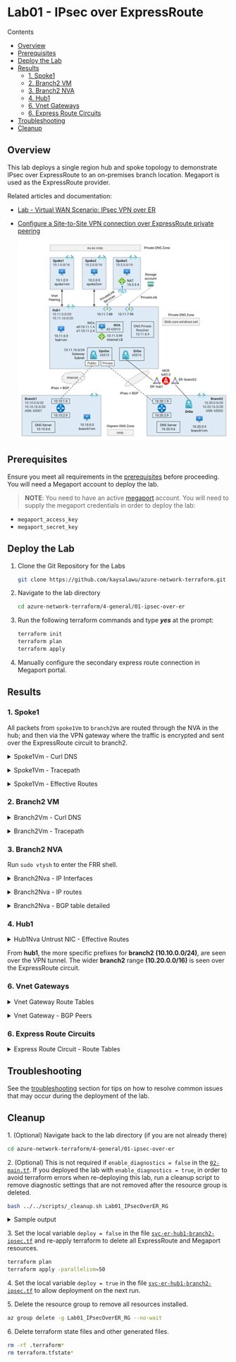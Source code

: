 # Lab01 - IPsec over ExpressRoute <!-- omit from toc -->

Contents

- [Overview](#overview)
- [Prerequisites](#prerequisites)
- [Deploy the Lab](#deploy-the-lab)
- [Results](#results)
  - [1. Spoke1](#1-spoke1)
  - [2. Branch2 VM](#2-branch2-vm)
  - [3. Branch2 NVA](#3-branch2-nva)
  - [4. Hub1](#4-hub1)
  - [6. Vnet Gateways](#6-vnet-gateways)
  - [6. Express Route Circuits](#6-express-route-circuits)
- [Troubleshooting](#troubleshooting)
- [Cleanup](#cleanup)

## Overview

This lab deploys a single region hub and spoke topology to demonstrate IPsec over ExpressRoute to an on-premises branch location. Megaport is used as the ExpressRoute provider.

Related articles and documentation:
* [Lab - Virtual WAN Scenario: IPsec VPN over ER](https://github.com/kaysalawu/azure-virtualwan/tree/main/vpn-over-er)
* [Configure a Site-to-Site VPN connection over ExpressRoute private peering](https://learn.microsoft.com/en-us/azure/vpn-gateway/site-to-site-vpn-private-peering)

  <img src="./images/architecture.png" alt="er-ecmp-topology" width="800">

## Prerequisites

Ensure you meet all requirements in the [prerequisites](../../prerequisites/README.md) before proceeding. You will need a Megaport account to deploy the lab.

> **NOTE**: You need to have an active [megaport](https://www.megaport.com/) account. You will need to supply the megaport credentials in order to deploy the lab:
* `megaport_access_key`
* `megaport_secret_key`

## Deploy the Lab

1. Clone the Git Repository for the Labs

   ```sh
   git clone https://github.com/kaysalawu/azure-network-terraform.git
   ```

2. Navigate to the lab directory

   ```sh
   cd azure-network-terraform/4-general/01-ipsec-over-er
   ```

3. Run the following terraform commands and type ***yes*** at the prompt:

   ```sh
   terraform init
   terraform plan
   terraform apply
   ```

4. Manually configure the secondary express route connection in Megaport portal.

## Results

### 1. Spoke1

All packets from `spoke1Vm` to `branch2Vm` are routed through the NVA in the hub; and then via the VPN gateway where the traffic is encrypted and sent over the ExpressRoute circuit to branch2.

<details>
<summary>Spoke1Vm - Curl DNS</summary>

```sh
azureuser@spoke1Vm:~$ curl-dns4

 curl dns ipv4 ...

200 (0.019035s) - 10.10.0.5 - branch1vm.corp
200 (0.015482s) - 10.11.0.5 - hub1vm.eu.az.corp
200 (0.010227s) - 10.11.7.88 - spoke3pls.eu.az.corp
200 (0.009985s) - 10.1.0.5 - spoke1vm.eu.az.corp
200 (0.016568s) - 10.2.0.5 - spoke2vm.eu.az.corp
200 (0.039737s) - 104.16.185.241 - icanhazip.com
200 (0.028677s) - 10.11.7.99 - https://lab01spoke3saf69f.blob.core.windows.net/spoke3/spoke3.txt
```

</details>
<p>

<details>
<summary>Spoke1Vm - Tracepath</summary>

```sh
azureuser@spoke1Vm:~$ trace-ipv4

 trace ipv4 ...


branch1
-------------------------------------
 1?: [LOCALHOST]                      pmtu 1500
 1:  10.11.1.4                                             1.794ms
 1:  10.11.1.4                                             2.433ms
 2:  10.10.10.5                                           16.922ms
 3:  10.10.0.5                                             5.098ms reached
     Resume: pmtu 1500 hops 3 back 3

hub1
-------------------------------------
 1?: [LOCALHOST]                      pmtu 1500
 1:  10.11.1.4                                             5.944ms
 1:  10.11.1.4                                             2.561ms
 2:  10.11.0.5                                             2.355ms reached
     Resume: pmtu 1500 hops 2 back 2

spoke1
-------------------------------------
 1:  spoke1vm.internal.cloudapp.net                        0.080ms reached
     Resume: pmtu 65535 hops 1 back 1

spoke2
-------------------------------------
 1?: [LOCALHOST]                      pmtu 1500
 1:  10.11.1.4                                             1.336ms
 1:  10.11.1.4                                             1.133ms
 2:  10.2.0.5                                              3.507ms reached
     Resume: pmtu 1500 hops 2 back 2

internet
-------------------------------------
 1?: [LOCALHOST]                      pmtu 1500
 1:  10.11.1.4                                             1.607ms
 2:  no reply
 3:  no reply
```

</details>
<p>

<details>
<summary>Spoke1Vm - Effective Routes</summary>

```sh
Effective routes for Lab01-spoke1-vm-main-nic

Source    Prefix         State    NextHopType        NextHopIP
--------  -------------  -------  -----------------  -----------
Default   10.1.0.0/16    Active   VnetLocal
Default   10.11.0.0/16   Invalid  VNetPeering
Default   0.0.0.0/0      Invalid  Internet
User      10.11.0.0/16   Active   VirtualAppliance   10.11.2.99
User      0.0.0.0/0      Active   VirtualAppliance   10.11.2.99
Default   10.11.7.99/32  Invalid  InterfaceEndpoint
Default   10.11.7.88/32  Invalid  InterfaceEndpoint
```

</details>
<p>

### 2. Branch2 VM

<details>
<summary>Branch2Vm - Curl DNS</summary>

```sh
azureuser@branch2Vm:~$ curl-dns4

 curl dns ipv4 ...

200 (0.051003s) - 10.10.0.5 - branch1vm.corp
200 (0.083165s) - 10.11.0.5 - hub1vm.eu.az.corp
200 (0.052173s) - 10.11.7.88 - spoke3pls.eu.az.corp
200 (0.084521s) - 10.1.0.5 - spoke1vm.eu.az.corp
200 (0.077546s) - 10.2.0.5 - spoke2vm.eu.az.corp
200 (0.056096s) - 104.16.184.241 - icanhazip.com
200 (0.120274s) - 10.11.7.99 - https://lab01spoke3saf69f.blob.core.windows.net/spoke3/spoke3.txt
```

</details>
<p>

<details>
<summary>Branch2Vm - Tracepath</summary>

```sh
azureuser@branch2Vm:~$ trace-ipv4

 trace ipv4 ...


branch1
-------------------------------------
 1?: [LOCALHOST]                      pmtu 1500
 1:  10.20.1.9                                             1.621ms
 1:  10.20.1.9                                             5.235ms
 2:  10.20.1.9                                             1.205ms pmtu 1436
 2:  no reply
 3:  10.10.0.5                                            25.104ms reached
     Resume: pmtu 1436 hops 3 back 3

hub1
-------------------------------------
 1?: [LOCALHOST]                      pmtu 1500
 1:  10.20.1.9                                             1.458ms
 1:  10.20.1.9                                             1.624ms
 2:  10.20.1.9                                             1.155ms pmtu 1436
 2:  10.11.1.4                                            23.947ms
 3:  10.11.0.5                                            24.433ms reached
     Resume: pmtu 1436 hops 3 back 3

spoke1
-------------------------------------
 1?: [LOCALHOST]                      pmtu 1500
 1:  10.20.1.9                                             1.443ms
 1:  10.20.1.9                                             1.647ms
 2:  10.20.1.9                                             1.280ms pmtu 1436
 2:  10.11.1.4                                            28.734ms
 3:  10.1.0.5                                             27.187ms reached
     Resume: pmtu 1436 hops 3 back 3

spoke2
-------------------------------------
 1?: [LOCALHOST]                      pmtu 1500
 1:  10.20.1.9                                             1.391ms
 1:  10.20.1.9                                             1.315ms
 2:  10.20.1.9                                             1.311ms pmtu 1436
 2:  10.11.1.4                                            22.552ms
 3:  10.2.0.5                                             26.385ms reached
     Resume: pmtu 1436 hops 3 back 3

internet
-------------------------------------
 1?: [LOCALHOST]                      pmtu 1500
 1:  no reply
 2:  no reply
```

</details>
<p>

### 3. Branch2 NVA

Run `sudo vtysh` to enter the FRR shell.

<details>
<summary>Branch2Nva - IP Interfaces</summary>

```sh
branch2Nva# show interface brief
Interface       Status  VRF             Addresses
---------       ------  ---             ---------
eth0            up      default         10.20.1.9/24
eth1            up      default         10.20.2.9/24
ip_vti0         down    default
lo              up      default         192.168.20.20/32
vti0            up      default         10.10.10.9/32
vti1            up      default         10.10.10.13/32
```

</details>
<p>

<details>
<summary>Branch2Nva - IP routes</summary>

```sh
branch2Nva# show ip route
Codes: K - kernel route, C - connected, S - static, R - RIP,
       O - OSPF, I - IS-IS, B - BGP, E - EIGRP, N - NHRP,
       T - Table, v - VNC, V - VNC-Direct, A - Babel, D - SHARP,
       F - PBR, f - OpenFabric,
       > - selected route, * - FIB route, q - queued route, r - rejected route

S   0.0.0.0/0 [1/0] via 10.20.1.1, eth0, 01:03:34
K>* 0.0.0.0/0 [0/100] via 10.20.1.1, eth0, src 10.20.1.9, 01:03:35
B>* 10.1.0.0/16 [20/0] via 10.11.16.14, vti1, 00:06:56
  *                    via 10.11.16.15, vti0, 00:06:56
B>* 10.2.0.0/16 [20/0] via 10.11.16.14, vti1, 00:06:56
  *                    via 10.11.16.15, vti0, 00:06:56
B>* 10.10.0.0/24 [20/0] via 10.11.16.14, vti1, 00:06:56
  *                     via 10.11.16.15, vti0, 00:06:56
B>* 10.11.0.0/16 [20/0] via 10.11.16.14, vti1, 00:06:56
  *                     via 10.11.16.15, vti0, 00:06:56
S>* 10.11.16.4/32 [1/0] via 10.20.1.1, eth0, 01:03:34
S>* 10.11.16.5/32 [1/0] via 10.20.1.1, eth0, 01:03:34
S   10.11.16.14/32 [1/0] is directly connected, vti1, 00:06:56
C>* 10.11.16.14/32 is directly connected, vti1, 00:06:56
S   10.11.16.15/32 [1/0] is directly connected, vti0, 00:08:13
C>* 10.11.16.15/32 is directly connected, vti0, 00:08:13
S>* 10.20.0.0/24 [1/0] via 10.20.1.1, eth0, 01:03:34
C>* 10.20.1.0/24 is directly connected, eth0, 01:03:35
C>* 10.20.2.0/24 is directly connected, eth1, 01:03:35
K>* 168.63.129.16/32 [0/100] via 10.20.1.1, eth0, src 10.20.1.9, 01:03:35
K>* 169.254.169.254/32 [0/100] via 10.20.1.1, eth0, src 10.20.1.9, 01:03:35
B>* 192.168.10.10/32 [20/0] via 10.11.16.14, vti1, 00:06:56
C>* 192.168.20.20/32 is directly connected, lo, 01:03:35
```

</details>
<p>

<details>
<summary>Branch2Nva - BGP table detailed</summary>

```sh
branch2Nva# show ip bgp
BGP table version is 10, local router ID is 192.168.20.20, vrf id 0
Default local pref 100, local AS 65002
Status codes:  s suppressed, d damped, h history, * valid, > best, = multipath,
               i internal, r RIB-failure, S Stale, R Removed
Nexthop codes: @NNN nexthop's vrf id, < announce-nh-self
Origin codes:  i - IGP, e - EGP, ? - incomplete

   Network          Next Hop            Metric LocPrf Weight Path
*= 10.1.0.0/16      10.11.16.15                            0 65515 i
*>                  10.11.16.14                            0 65515 i
*= 10.2.0.0/16      10.11.16.15                            0 65515 i
*>                  10.11.16.14                            0 65515 i
*= 10.10.0.0/24     10.11.16.15                            0 65515 65001 i
*>                  10.11.16.14                            0 65515 65001 i
*= 10.11.0.0/16     10.11.16.15                            0 65515 i
*>                  10.11.16.14                            0 65515 i
*> 10.20.0.0/24     0.0.0.0                  0         32768 i
*> 192.168.10.10/32 10.11.16.14                            0 65515 i

Displayed  6 routes and 10 total paths
```

</details>
<p>

### 4. Hub1

<details>
<summary>Hub1Nva Untrust NIC - Effective Routes</summary>

```sh
Effective routes for Lab01-hub1-nva-untrust-nic

Source                 Prefix         State    NextHopType            NextHopIP
---------------------  -------------  -------  ---------------------  -----------
Default                10.11.0.0/16   Active   VnetLocal
Default                10.1.0.0/16    Active   VNetPeering
Default                10.2.0.0/16    Active   VNetPeering
VirtualNetworkGateway  10.10.0.0/24   Active   VirtualNetworkGateway  10.11.16.14
VirtualNetworkGateway  10.10.0.0/24   Active   VirtualNetworkGateway  10.11.16.15
VirtualNetworkGateway  10.20.0.0/24   Active   VirtualNetworkGateway  10.11.16.14
VirtualNetworkGateway  10.20.0.0/24   Active   VirtualNetworkGateway  10.11.16.15
VirtualNetworkGateway  10.20.0.0/16   Active   VirtualNetworkGateway  10.2.146.52
VirtualNetworkGateway  10.20.0.0/16   Active   VirtualNetworkGateway  10.2.146.53
Default                0.0.0.0/0      Active   Internet
Default                10.11.7.99/32  Active   InterfaceEndpoint
Default                10.11.7.88/32  Active   InterfaceEndpoint
```

</details>
<p>

From **hub1**, the more specific prefixes for **branch2** **(10.10.0.0/24)**, are seen over the VPN tunnel. The wider **branch2** range **(10.20.0.0/16)** is seen over the ExpressRoute circuit.

### 6. Vnet Gateways

<details>
<summary>Vnet Gateway Route Tables</summary>

```sh
01-ipsec-over-er$ ../../scripts/vnet-gateway/get_route_tables.sh Lab01_IPsecOverER_RG

Resource group: Lab01_IPsecOverER_RG

Gateway: Lab01-branch2-ergw
Route tables:
Network           NextHop     Origin    SourcePeer    AsPath       Weight
----------------  ----------  --------  ------------  -----------  --------
10.20.0.0/16                  Network   10.20.16.12                32768
fd00:db8:20::/56              Network   10.20.16.12                32768
10.11.0.0/16      10.20.16.5  EBgp      10.20.16.5    12076-12076  32769
10.11.0.0/16      10.20.16.4  EBgp      10.20.16.4    12076-12076  32769
10.1.0.0/16       10.20.16.5  EBgp      10.20.16.5    12076-12076  32769
10.1.0.0/16       10.20.16.4  EBgp      10.20.16.4    12076-12076  32769
10.2.0.0/16       10.20.16.5  EBgp      10.20.16.5    12076-12076  32769
10.2.0.0/16       10.20.16.4  EBgp      10.20.16.4    12076-12076  32769

Gateway: Lab01-hub1-ergw
Route tables:
Network           NextHop      Origin    SourcePeer    AsPath       Weight
----------------  -----------  --------  ------------  -----------  --------
10.11.0.0/16                   Network   10.11.16.12                32768
fd00:db8:11::/56               Network   10.11.16.12                32768
10.1.0.0/16                    Network   10.11.16.12                32768
fd00:db8:1::/56                Network   10.11.16.12                32768
10.10.0.0/24      10.11.16.14  IBgp      10.11.16.14   65001        32768
10.10.0.0/24      10.11.16.15  IBgp      10.11.16.15   65001        32768
10.2.0.0/16                    Network   10.11.16.12                32768
fd00:db8:2::/56                Network   10.11.16.12                32768
10.20.0.0/16      10.11.16.6   EBgp      10.11.16.6    12076-12076  32769
10.20.0.0/16      10.11.16.7   EBgp      10.11.16.7    12076-12076  32769
10.20.0.0/24      10.11.16.14  IBgp      10.11.16.14   65002        32768
10.20.0.0/24      10.11.16.15  IBgp      10.11.16.15   65002        32768

Gateway: Lab01-hub1-vpngw
Route tables:
Network           NextHop        Origin    SourcePeer     AsPath    Weight
----------------  -------------  --------  -------------  --------  --------
10.11.0.0/16      10.11.16.12    IBgp      10.11.16.12              32769
10.11.0.0/16      10.11.16.13    IBgp      10.11.16.13              32769
10.1.0.0/16       10.11.16.12    IBgp      10.11.16.12              32769
10.1.0.0/16       10.11.16.13    IBgp      10.11.16.13              32769
192.168.10.10/32                 Network   10.11.16.14              32768
192.168.10.10/32  10.11.16.15    IBgp      10.11.16.15              32768
10.10.0.0/24      192.168.10.10  EBgp      192.168.10.10  65001     32768
10.10.0.0/24      10.11.16.15    IBgp      10.11.16.15    65001     32768
10.2.0.0/16       10.11.16.12    IBgp      10.11.16.12              32769
10.2.0.0/16       10.11.16.13    IBgp      10.11.16.13              32769
192.168.20.20/32                 Network   10.11.16.14              32768
192.168.20.20/32  10.11.16.15    IBgp      10.11.16.15              32768
10.20.0.0/24      192.168.20.20  EBgp      192.168.20.20  65002     32768
10.20.0.0/24      10.11.16.15    IBgp      10.11.16.15    65002     32768
10.11.0.0/16                     Network   10.11.16.14              32768
10.1.0.0/16                      Network   10.11.16.14              32768
10.2.0.0/16                      Network   10.11.16.14              32768
10.11.0.0/16      10.11.16.12    IBgp      10.11.16.12              32769
10.11.0.0/16      10.11.16.13    IBgp      10.11.16.13              32769
10.1.0.0/16       10.11.16.12    IBgp      10.11.16.12              32769
10.1.0.0/16       10.11.16.13    IBgp      10.11.16.13              32769
192.168.10.10/32                 Network   10.11.16.15              32768
192.168.10.10/32  10.11.16.14    IBgp      10.11.16.14              32768
10.10.0.0/24      192.168.10.10  EBgp      192.168.10.10  65001     32768
10.10.0.0/24      10.11.16.14    IBgp      10.11.16.14    65001     32768
10.2.0.0/16       10.11.16.12    IBgp      10.11.16.12              32769
10.2.0.0/16       10.11.16.13    IBgp      10.11.16.13              32769
192.168.20.20/32                 Network   10.11.16.15              32768
192.168.20.20/32  10.11.16.14    IBgp      10.11.16.14              32768
10.20.0.0/24      192.168.20.20  EBgp      192.168.20.20  65002     32768
10.20.0.0/24      10.11.16.14    IBgp      10.11.16.14    65002     32768
10.11.0.0/16                     Network   10.11.16.15              32768
10.1.0.0/16                      Network   10.11.16.15              32768
10.2.0.0/16                      Network   10.11.16.15              32768
```

</details>
<p>

<details>
<summary>Vnet Gateway -  BGP Peers</summary>

```sh
01-ipsec-over-er$ ../../scripts/vnet-gateway/get_bgp_peer_status.sh Lab01_IPsecOverER_RG

Resource group: Lab01_IPsecOverER_RG

Gateway: Lab01-branch2-ergw
Route tables:
Neighbor    ASN    LocalAddress    RoutesReceived    State
----------  -----  --------------  ----------------  ---------
10.20.16.4  12076  10.20.16.13     8                 Connected
10.20.16.5  12076  10.20.16.13     8                 Connected

Gateway: Lab01-hub1-ergw
Route tables:
Neighbor     ASN    LocalAddress    RoutesReceived    State
-----------  -----  --------------  ----------------  ---------
10.11.16.6   12076  10.11.16.12     6                 Connected
10.11.16.7   12076  10.11.16.12     6                 Connected
10.11.16.14  65515  10.11.16.12     2                 Connected
10.11.16.15  65515  10.11.16.12     2                 Connected

Gateway: Lab01-hub1-vpngw
Route tables:
Neighbor       ASN    LocalAddress    RoutesReceived    State
-------------  -----  --------------  ----------------  ---------
192.168.20.20  65002  10.11.16.14     1                 Connected
192.168.10.10  65001  10.11.16.14     1                 Connected
10.11.16.13    65515  10.11.16.14     4                 Connected
10.11.16.12    65515  10.11.16.14     4                 Connected
10.11.16.14    65515  10.11.16.14     0                 Unknown
10.11.16.15    65515  10.11.16.14     4                 Connected
192.168.20.20  65002  10.11.16.15     1                 Connected
192.168.10.10  65001  10.11.16.15     1                 Connected
10.11.16.13    65515  10.11.16.15     4                 Connected
10.11.16.12    65515  10.11.16.15     4                 Connected
10.11.16.14    65515  10.11.16.15     4                 Connected
10.11.16.15    65515  10.11.16.15     0                 Unknown
```

</details>
<p>

### 6. Express Route Circuits

<details>
<summary>Express Route Circuit - Route Tables</summary>

```sh
01-ipsec-over-er$ ../../scripts/vnet-gateway/get_er_route_tables.sh Lab01_IPsecOverER_RG

Resource group: Lab01_IPsecOverER_RG


⏳ AzurePrivatePeering (Primary): Lab01-er1
LocPrf    Network       NextHop       Path     Weight
--------  ------------  ------------  -------  --------
100       10.1.0.0/16   10.11.16.12*  65515 I  0
100       10.1.0.0/16   10.11.16.13   65515 I  0
100       10.2.0.0/16   10.11.16.12*  65515 I  0
100       10.2.0.0/16   10.11.16.13   65515 I  0
100       10.11.0.0/16  10.11.16.12*  65515 I  0
100       10.11.0.0/16  10.11.16.13   65515 I  0
100       10.20.0.0/16  10.20.16.12*  65515 I  0
100       10.20.0.0/16  10.20.16.13   65515 I  0

⏳ AzurePrivatePeering (Secondary): Lab01-er1
LocPrf    Network       NextHop       Path     Weight
--------  ------------  ------------  -------  --------
100       10.1.0.0/16   10.11.16.13*  65515 I  0
100       10.1.0.0/16   10.11.16.12   65515 I  0
100       10.2.0.0/16   10.11.16.13*  65515 I  0
100       10.2.0.0/16   10.11.16.12   65515 I  0
100       10.11.0.0/16  10.11.16.13*  65515 I  0
100       10.11.0.0/16  10.11.16.12   65515 I  0
100       10.20.0.0/16  10.20.16.12*  65515 I  0
100       10.20.0.0/16  10.20.16.13   65515 I  0
⭐ Done!
```

</details>
<p>

## Troubleshooting

See the [troubleshooting](../../troubleshooting/README.md) section for tips on how to resolve common issues that may occur during the deployment of the lab.

## Cleanup

1\. (Optional) Navigate back to the lab directory (if you are not already there)

```sh
cd azure-network-terraform/4-general/01-ipsec-over-er
```

2\. (Optional) This is not required if `enable_diagnostics = false` in the [`02-main.tf`](./02-main.tf). If you deployed the lab with `enable_diagnostics = true`, in order to avoid terraform errors when re-deploying this lab, run a cleanup script to remove diagnostic settings that are not removed after the resource group is deleted.

```sh
bash ../../scripts/_cleanup.sh Lab01_IPsecOverER_RG
```

<details>

<summary>Sample output</summary>

```sh
01-ipsec-over-er$ bash ../../scripts/_cleanup.sh Lab01_IPsecOverER_RG

Resource group: Lab01_IPsecOverER_RG

⏳ Checking for diagnostic settings on resources in Lab01_IPsecOverER_RG ...
➜  Checking firewall ...
➜  Checking vnet gateway ...
    ❌ Deleting: diag setting [Lab01-hub1-ergw-diag] for vnet gateway [Lab01-hub1-ergw] ...
    ❌ Deleting: diag setting [Lab01-hub1-vpngw-diag] for vnet gateway [Lab01-hub1-vpngw] ...
➜  Checking vpn gateway ...
➜  Checking er gateway ...
➜  Checking app gateway ...
⏳ Checking for azure policies in Lab01_IPsecOverER_RG ...
Done!
```

</details>
<p>

3\. Set the local variable `deploy = false` in the file [`svc-er-hub1-branch2-ipsec.tf`](./svc-er-hub1-branch2-ipsec.tf#L3) and re-apply terraform to delete all ExpressRoute and Megaport resources.

```sh
terraform plan
terraform apply -parallelism=50
```

4\. Set the local variable `deploy = true` in the file [`svc-er-hub1-branch2-ipsec.tf`](./svc-er-hub1-branch2-ipsec.tf#L3) to allow deployment on the next run.


5\. Delete the resource group to remove all resources installed.

```sh
az group delete -g Lab01_IPsecOverER_RG --no-wait
```

6\. Delete terraform state files and other generated files.

```sh
rm -rf .terraform*
rm terraform.tfstate*
```
